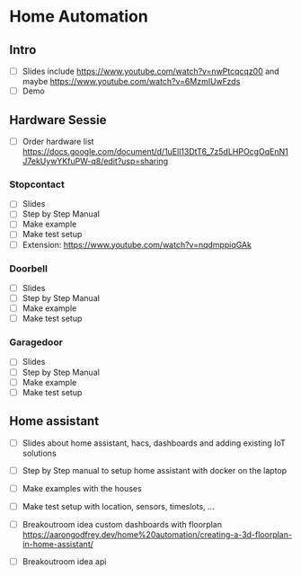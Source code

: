 # Home Automation
## Intro
- [ ] Slides include https://www.youtube.com/watch?v=nwPtcqcqz00 and maybe https://www.youtube.com/watch?v=6MzmIUwFzds
- [ ] Demo

## Hardware Sessie 
 - [ ] Order hardware list https://docs.google.com/document/d/1uEll13DtT6_7z5dLHPOcgOqEnN1J7ekUywYKfuPW-q8/edit?usp=sharing

### Stopcontact
- [ ] Slides
- [ ] Step by Step Manual
- [ ] Make example
- [ ] Make test setup
- [ ] Extension: https://www.youtube.com/watch?v=nqdmppiqGAk

### Doorbell
- [ ] Slides
- [ ] Step by Step Manual
- [ ] Make example
- [ ] Make test setup

### Garagedoor
- [ ] Slides
- [ ] Step by Step Manual
- [ ] Make example
- [ ] Make test setup

## Home assistant
- [ ] Slides about home assistant, hacs, dashboards and adding existing IoT solutions
- [ ] Step by Step manual to setup home assistant with docker on the laptop
- [ ] Make examples with the houses 
- [ ] Make test setup with location, sensors, timeslots, ...
- [ ] Breakoutroom idea custom dashboards with floorplan https://aarongodfrey.dev/home%20automation/creating-a-3d-floorplan-in-home-assistant/
- [ ] Breakoutroom idea api


